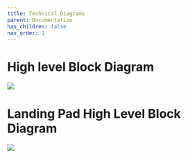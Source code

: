 ```yaml
---
title: Technical Diagrams
parent: Documentation
has_children: false
nav_order: 1
---
```


# High level Block Diagram
<img src="https://docs.google.com/drawings/d/e/2PACX-1vRTlvuDG-pxeJTaA4-uMRI2H2cjUDgXzdjTDR4m39X-7rnvSQMbnrXSehOW2-QNeB56e4FtLVfyzmUX/pub?w=960&amp;h=720">

# Landing Pad High Level Block Diagram
<img src="https://docs.google.com/drawings/d/e/2PACX-1vSeghvn6hnLTorIGbGV8vB3EzDzUd7wGxC6f-0H_5ei4T60aPRJh2zPp4LsqnBYrBuxFvW8ZGxDNvYV/pub?w=960&amp;h=720">
